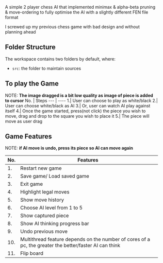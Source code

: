 A simple 2 player chess AI that implemented minimax & alpha-beta pruning & move-ordering to fully optimise the AI with a slightly different FEN file format

I screwed up my previous chess game with bad design and without planning ahead

## Folder Structure

The workspace contains two folders by default, where:

- `src`: the folder to maintain sources

## To play the Game
NOTE: **The image dragged is a bit low quality as image of piece is added to cursor**
No. | Steps
--- | ----
1.| User can choose to play as white/black
2.| User can choose white/black as AI
3.| Or, user can watch AI play against itself
4.| Once the game started, press(not click) the piece you wish to move, drag and drop to the square you wish to place it
5.| The piece will move as user drag

## Game Features

NOTE: **if AI move is undo, press its piece so AI can move again**

No. | Features
--- | ----
1.| Restart new game
2.| Save game/ Load saved game
3.| Exit game
4.| Highlight legal moves
5.| Show move history
6.| Choose AI level from 1 to 5
7.| Show captured piece
8.| Show AI thinking progress bar
9.| Undo previous move
10.| Multithread feature depends on the number of cores of a pc, the greater the better/faster AI can think
11.| Flip board
